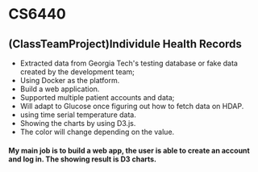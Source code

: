 # CS6440
## (ClassTeamProject)Individule Health Records

- Extracted data from Georgia Tech's testing database or fake data created by the development team;
- Using Docker as the platform.
- Build a web application.
-  Supported multiple patient accounts and data;
-  Will adapt to Glucose once figuring out how to fetch data on HDAP.
-  using time serial temperature data.
-  Showing the charts by using D3.js.
-  The color will change depending on the value.


#### My main job is to build a web app, the user is able to create an account and log in. The showing result is D3 charts.

